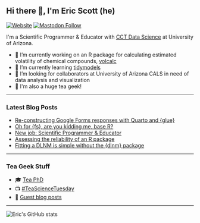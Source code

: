 ## Hi there 👋, I'm Eric Scott (he)

[![Website](https://img.shields.io/website?label=ericrscott.com&url=https%3A%2F%2Fwww.ericrscott.com%2F)](https://www.ericrscott.com/)
[![Mastodon Follow](https://img.shields.io/mastodon/follow/109320619859707839?domain=https%3A%2F%2Ffosstodon.org&style=social)](https://fosstodon.org/@LeafyEricScott)

I'm a Scientific Programmer & Educator with [CCT Data Science](https://github.com/cct-datascience) at University of Arizona.

- 🔭 I’m currently working on an R package for calculating estimated volatility of chemical compounds, [volcalc](https://github.com/Meredith-Lab/volcalc)
- 🌱 I’m currently learning [tidymodels](https://www.tidymodels.org/)
- 👯 I’m looking for collaborators at University of Arizona CALS in need of data analysis and visualization
- 🍵 I'm also a huge tea geek!

--------------------

### Latest Blog Posts

<!-- BLOG-POST-LIST:START -->
- [Re-constructing Google Forms responses with Quarto and {glue}](https://ericrscott.com/posts/2023-08-08-google-forms-quarto/index.html)
- [Oh for {fs}, are you kidding me, base R?](https://ericrscott.com/posts/2023-01-04-list-files/index.html)
- [New job: Scientific Programmer &amp; Educator](https://ericrscott.com/posts/2022-05-17-new-job/index.html)
- [Assessing the reliability of an R package](https://ericrscott.com/posts/2021-10-27-assessing-the-reliability-of-an-r-package/index.html)
- [Fitting a DLNM is simple without the {dlnm} package](https://ericrscott.com/posts/2021-02-08-tensor-product-dlnm/index.html)
<!-- BLOG-POST-LIST:END -->

--------------------

### Tea Geek Stuff

- 🎓 [Tea PhD](https://www.ericrscott.com/project/climate-leafhopper-quality/)
- 📺 [#TeaScienceTuesday](https://youtube.com/playlist?list=PLtlw9R1NVcT4FtL9LfTtcjdzuiBwkoMus)
- 📰 [Guest blog posts](http://www.teageek.net/blog/author/aariqscott/)

--------------------
![Eric's GitHub stats](https://github-readme-stats.vercel.app/api?username=Aariq&show_icons=true)

